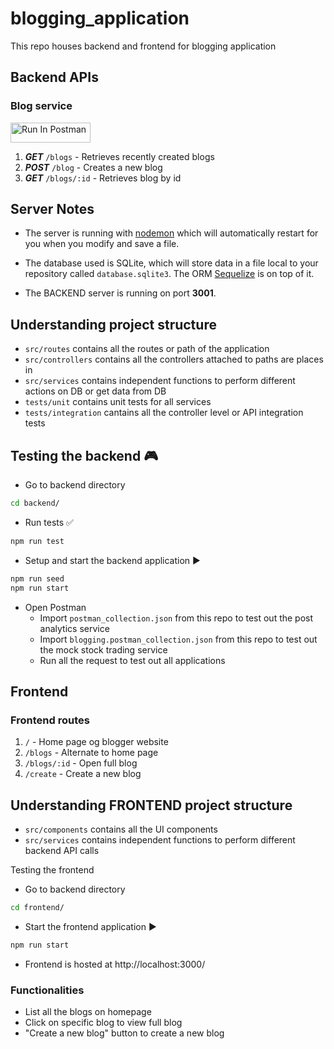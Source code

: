 # blogging_application

This repo houses backend and frontend for blogging application

## Backend APIs
### Blog service
[<img src="https://run.pstmn.io/button.svg" alt="Run In Postman" style="width: 128px; height: 32px;">](https://app.getpostman.com/run-collection/11273162-5fcf7e79-ab6f-4ae4-a760-0ed279aeb9b5?action=collection%2Ffork&source=rip_markdown&collection-url=entityId%3D11273162-5fcf7e79-ab6f-4ae4-a760-0ed279aeb9b5%26entityType%3Dcollection%26workspaceId%3D23b2cc40-0e40-4074-9f28-d84c3c95dc5b)

1. **_GET_** `/blogs` - Retrieves recently created blogs
1. **_POST_** `/blog` - Creates a new blog
1. **_GET_** `/blogs/:id` - Retrieves blog by id

## Server Notes

- The server is running with [nodemon](https://nodemon.io/) which will automatically restart for you when you modify and save a file.

- The database used is SQLite, which will store data in a file local to your repository called `database.sqlite3`. The ORM [Sequelize](http://docs.sequelizejs.com/) is on top of it.

- The BACKEND server is running on port **3001**.

## Understanding project structure
- `src/routes` contains all the routes or path of the application
- `src/controllers` contains all the controllers attached to paths are places in
- `src/services` contains independent functions to perform different actions on DB or get data from DB
- `tests/unit` contains unit tests for all services
- `tests/integration` cantains all the controller level or API integration tests

## Testing the backend 🎮
- Go to backend directory
```sh
cd backend/
```
- Run tests ✅
```sh
npm run test
```
- Setup and start the backend application ▶️
```sh
npm run seed
npm run start
```
- Open Postman
  - Import `postman_collection.json` from this repo to test out the post analytics service
  - Import `blogging.postman_collection.json` from this repo to test out the mock stock trading service
  - Run all the request to test out all applications


## Frontend

### Frontend routes
1. `/` - Home page og blogger website
1. `/blogs` - Alternate to home page
1. `/blogs/:id` - Open full blog
1. `/create` - Create a new blog

## Understanding FRONTEND project structure
- `src/components` contains all the UI components
- `src/services` contains independent functions to perform different backend API calls

Testing the frontend
- Go to backend directory
```sh
cd frontend/
```
- Start the frontend application ▶️
```sh
npm run start
```
- Frontend is hosted at http://localhost:3000/

### Functionalities
- List all the blogs on homepage
- Click on specific blog to view full blog
- "Create a new blog" button to create a new blog
